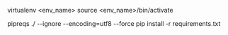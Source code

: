 virtualenv <env_name> source <env_name>/bin/activate

pipreqs ./ --ignore --encoding=utf8 --force pip install -r requirements.txt
